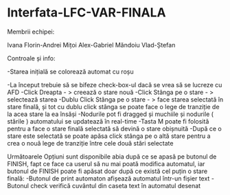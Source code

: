 # Interfata-LFC-VAR-FINALA

Membrii echipei:

Ivana Florin-Andrei
Mițoi Alex-Gabriel
Măndoiu Vlad-Ștefan

Controale și info:

-Starea inițială se colorează automat cu roșu

-La început trebuie să se bifeze check-box-ul dacă se vrea să se lucreze cu AFD
-Click Dreapta - > creează o stare nouă
-Click Stânga pe o stare - > selectează starea
-Dublu Click Stânga pe o stare - > face starea selectată în stare finală, și tot cu dublu click stânga se poate face o lege de tranziție de la acea stare la ea însăși
-Nodurile pot fi dragged și muchiile și nodurile ( stările ) automatului se updatează în real-time
-Tasta M poate fi folosită pentru a face o stare finală selectată să devină o stare obișnuită
-După ce o stare este selectată se poate apăsa click stânga pe o altă stare pentru a crea o nouă lege de tranziție între cele două stări selectate

Următoarele Opțiuni sunt disponibile abia după ce se apasă pe butonul de FINISH, fapt ce face ca userul să nu mai poată modifica automatul, iar butonul de FINISH poate fi apăsat doar după ce există cel puțin o
stare finală:
-Butonul de print automaton afișează automatul într-un fișier text
-Butonul check verifică cuvântul din caseta text în automatul desenat
